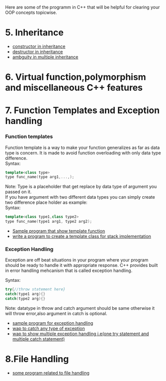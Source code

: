 Here are some of the programm in C++ that will be helpful for clearing your OOP concepts topicwise.

# 5. Inheritance
* [constructor in inheritance](https://github.com/Utshav-paudel/C-plus-programs/blob/43c9d4ce41b819ed2af3f3a29bf9dc9d7479a3cc/code/inheritance%20program/constuctor%20in%20inheritance.cpp)
* [destructor in inheritance ](https://github.com/Utshav-paudel/C-plus-programs/blob/be7a47fb8cd326f62748bbbc7faf9fc09c2cdd12/code/inheritance%20program/destructor%20in%20inheritance.cpp)
* [ambguity in multiple inheritance](https://github.com/Utshav-paudel/C-plus-programs/blob/be7a47fb8cd326f62748bbbc7faf9fc09c2cdd12/code/inheritance%20program/ambguity%20in%20multipath.cpp)
# 6. Virtual function,polymorphism and miscellaneous C++ features
# 7. Function Templates and Exception handling
### Function templates  
Function template is a way to make your function generalizes as far as data type is concern.
It is made to avoid function overloading with only data type difference.  
Syntax:  
```c++
template<class type>
type func_name(type arg1,...,);
```
Note:
Type is a placeholder that get replace by data type of argument you passed on it.  
If you have argument with two different data types you can simply create two difference place holder as example:  
Syntax:  
```c++  
template<class type1,class type2>
type func_name(type1 arg1, type2 arg2);
```
* [Sample program that show template function](https://github.com/Utshav-paudel/C-plus-programs/blob/b97e6a3f566ebc1bb00dc1facd9304f96c1e4984/code/Function%20template%20and%20Exception%20handling/Templates/function_temp.cpp)
* [write a program to create a template class for stack implementation ](https://github.com/Utshav-paudel/C-plus-programs/blob/975b6c22ec67ddfeca1c81d16e30dc3a641ac0bf/code/Function%20template%20and%20Exception%20handling/Templates/template%20of%20stack.cpp)

### Exception Handling  
Exception are off beat situations in your program where your program should be ready to handle it with appropriate response. C++ provides built in error handling mehcanism that is called exception handling.  

Syntax:  
```C++
try{//throw statement here}
catch(type1 arg){}
catch(type2 arg){}
```
Note: datatype in throw and catch argument should be same otherwise it will throw error,also argument in catch is optional.  
* [sample program for exception handling](https://github.com/Utshav-paudel/C-plus-programs/blob/5ef5967083e233908b055e89266a256d5843031d/code/Function%20template%20and%20Exception%20handling/exception%20handling/sample_program_exception_handling.cpp)
* [wap to catch any type of exception](https://github.com/Utshav-paudel/C-plus-programs/blob/5ef5967083e233908b055e89266a256d5843031d/code/Function%20template%20and%20Exception%20handling/exception%20handling/wap%20to%20catch%20any%20type%20of%20exception.cpp)
* [wap to show multiple exception handling i.e(one try statement and multiple catch statement)](https://github.com/Utshav-paudel/C-plus-programs/blob/7827ac65c92afc5d488d9b63928e940f6578691a/code/Function%20template%20and%20Exception%20handling/exception%20handling/using%20multiple%20catch%20statement.cpp)
# 8.File Handling
* [some program related to file handling](https://github.com/Utshav-paudel/C-plus-programs/tree/5ed9bab770d2b478a7ec18fe47ca9cff747debb9/code/file%20handling)
